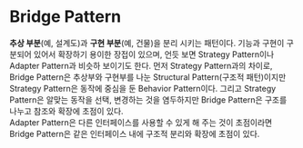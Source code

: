 # Bridge Pattern  
**추상 부분**(예, 설계도)과 **구현 부분**(예, 건물)을 분리 시키는 패턴이다. 기능과 구현이 구분되어 있어서 확장하기 용이한 장접이 있으며, 언듯 보면 Strategy Pattern이나 Adapter Pattern과 비슷하 보이기도 한다. 
먼저 Strategy Pattern과의 차이로, Bridge Pattern은 추상부와 구현부를 나눈 Structural Pattern(구조적 패턴)이지만 Strategy Pattern은 동작에 중심을 둔 Behavior Pattern이다. 그리고 Strategy Pattern은 알맞는 동작을 선택, 변경하는 것을 염두하지만 Bridge Pattern은 구조를 나누고 참조와 확장에 초점이 있다.  
Adapter Pattern은 다른 인터페이스를 사용할 수 있게 해 주는 것이 초점이라면 Bridge Pattern은 같은 인터페이스 내에 구조적 분리와 확장에 초점이 있다.  
